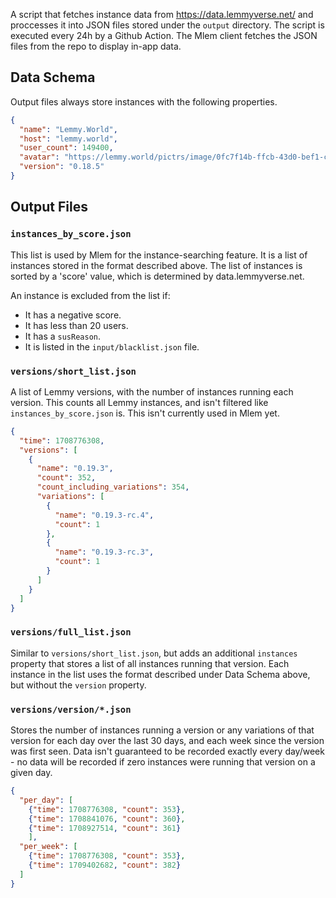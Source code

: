 A script that fetches instance data from https://data.lemmyverse.net/ and proccesses it into JSON files stored under the `output` directory. The script is executed every 24h by a Github Action. The Mlem client fetches the JSON files from the repo to display in-app data.

## Data Schema

Output files always store instances with the following properties.

```json
{
  "name": "Lemmy.World",
  "host": "lemmy.world",
  "user_count": 149400,
  "avatar": "https://lemmy.world/pictrs/image/0fc7f14b-ffcb-43d0-bef1-cf759b76d821.png",
  "version": "0.18.5"
}
```

## Output Files

### `instances_by_score.json`

This list is used by Mlem for the instance-searching feature. It is a list of instances stored in the format described above.
The list of instances is sorted by a 'score' value, which is determined by data.lemmyverse.net. 

An instance is excluded from the list if:
- It has a negative score.
- It has less than 20 users.
- It has a `susReason`.
- It is listed in the `input/blacklist.json` file.

### `versions/short_list.json`

A list of Lemmy versions, with the number of instances running each version. This counts all Lemmy instances, and isn't filtered like `instances_by_score.json` is. This isn't currently used in Mlem yet.

```json
{
  "time": 1708776308,
  "versions": [
    {
      "name": "0.19.3",
      "count": 352,
      "count_including_variations": 354,
      "variations": [
        {
          "name": "0.19.3-rc.4",
          "count": 1
        },
        {
          "name": "0.19.3-rc.3",
          "count": 1
        }
      ]
    }
  ]
}
```

### `versions/full_list.json`

Similar to `versions/short_list.json`, but adds an additional `instances` property that stores a list of all instances running that version. Each instance in the list uses the format described under Data Schema above, but without the `version` property.

### `versions/version/*.json`

Stores the number of instances running a version or any variations of that version for each day over the last 30 days, and each week since the version was first seen. Data isn't guaranteed to be recorded exactly every day/week - no data will be recorded if zero instances were running that version on a given day.

```json
{
  "per_day": [
    {"time": 1708776308, "count": 353},
    {"time": 1708841076, "count": 360},
    {"time": 1708927514, "count": 361}
    ],
  "per_week": [
    {"time": 1708776308, "count": 353},
    {"time": 1709402682, "count": 382}
  ]
}
```